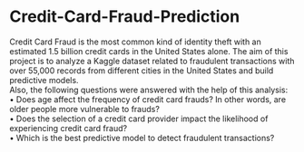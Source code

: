 # Credit-Card-Fraud-Prediction
Credit Card Fraud is the most common kind of identity theft with an estimated 1.5 billion credit cards in the United States alone. The aim of this project is to analyze a Kaggle dataset related to fraudulent transactions with over 55,000 records from different cities in the United States and build predictive models. <br>Also, the following questions were answered with the help of this analysis: <br>
•	Does age affect the frequency of credit card frauds? In other words, are older people more vulnerable to frauds? <br>
•	Does the selection of a credit card provider impact the likelihood of experiencing credit card fraud?<br>
•	Which is the best predictive model to detect fraudulent transactions?<br>
